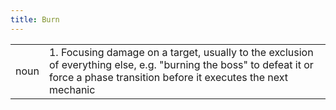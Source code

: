 ```yaml
---
title: Burn
---
```

|||
|---|---|
| noun | 1.  	Focusing damage on a target, usually to the exclusion of everything else, e.g. "burning the boss" to defeat it or force a phase transition before it executes the next mechanic	|